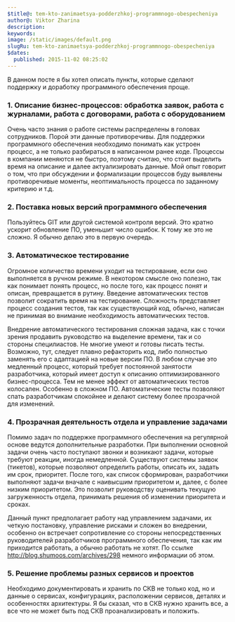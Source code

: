 ```yaml
---
$title@: tem-kto-zanimaetsya-podderzhkoj-programmnogo-obespecheniya
author@: Viktor Zharina
description: 
keywords: 
image: /static/images/default.png
slugRu: tem-kto-zanimaetsya-podderzhkoj-programmnogo-obespecheniya
$dates:
  published: 2015-11-02 08:25:02
---
```

В данном посте я бы хотел описать пункты, которые сделают поддержку и доработку программного обеспечения проще.



<h3>1. Описание бизнес-процессов: обработка заявок, работа с журналами, работа с договорами, работа с оборудованием</h3>

Очень часто знания о работе системы распределены в головах сотрудников. Порой эти данные противоречивы. Для поддержки программного обеспечения необходимо понимать как устроен процесс, а не только разбираться в написанном ранее коде. Процессы в компании меняются не быстро, поэтому считаю, что стоит выделить время на описание и далее актуализировать данные. Мой опыт говорит о том, что при обсуждении и формализации процессов буду выявлены противоречивые моменты, неоптимальность процесса по заданному критерию и т.д.



<h3>2. Поставка новых версий программного обеспечения</h3>

Пользуйтесь GIT или другой системой контроля версий. Это кратно ускорит обновление ПО, уменьшит число ошибок. К тому же это не сложно. Я обычно делаю это в первую очередь.



<h3>3. Автоматическое тестирование</h3>

Огромное количество времени уходит на тестирование, если оно выполняется в ручном режиме. В некотором смысле оно полезно, так как понимает понять процесс, но после того, как процесс понят и описан, превращается в рутину. Введение автоматических тестов позволит сократить время на тестирование. Сложность представляет процесс создания тестов, так как существующий код, обычно, написан не принимая во внимание необходимость автоматических тестов.

Внедрение автоматического тестирования сложная задача, как с точки зрения продавить руководство на выделение времени, так и со стороны специлиастов. Не многие умеют и готовы писать тесты. Возможно, тут, следует плавно рефакторить код, либо полностью заменять его с адаптацией на новые версии ПО. В любом случае это медленный процесс, который требует постоянной занятости разработчика, который имеет доступ к описанию оптимизированного бизнес-процесса. Тем не менее эффект от автоматических тестов колосален. Особенно в сложном ПО. Автоматические тесты позволяют спать разработчикам спокойнее и делают систему более прозрачной для изменений.



<h3>4. Прозрачная деятельность отдела и управление задачами</h3>

Помимо задач по поддержке программного обеспечения на регулярной основе ведутся дополнительные разработки. При выполнении основной задачи очень часто поступают звонки и возникают задачи, которые требуют реакции, иногда немедленной. Существуют системы заявок (тикетов), которые позволяют определить работы, описать их, задать им срок, приоритет. После того, как список сформирован, разработчики выполняют задачи вначале с наивысшим приоритетом и, далее, с более низким приоритетом. Это позволит руководству  оценивать текущую загруженность отдела, принимать решения об изменении приоритета и сроках.

Данный пункт предполагает работу над управлением задачами, их четкую постановку, управление рисками и сложен во внедрении, особенно он встречает сопротивление со стороны непосредственных руководителей разработчиков программного обеспечения, так как им приходится работать, а обычно работать не хотят. По ссылке http://blog.shumoos.com/archives/298 немного информации об этом. 



<h3>5. Решение проблемы разных сервисов и проектов</h3>

Необходимо документировать и хранить по СКВ не только код, но и данные о сервисах, конфигурациях, расположении сервисов, деталях и особенностях архитектуры. Я бы сказал, что в СКВ нужно хранить все, а все что не может быть под СКВ проанализировать и положить.